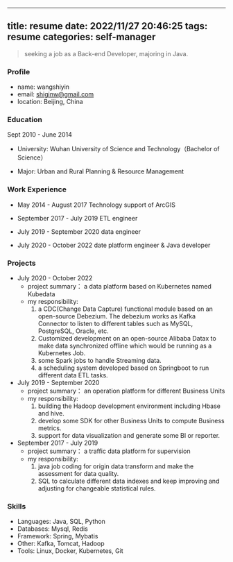
---
title: resume
date: 2022/11/27 20:46:25
tags: resume
categories: self-manager
---

> seeking a job as a Back-end Developer, majoring in Java.

### Profile
- name: wangshiyin
- email: shiginw@gmail.com
- location: Beijing, China


### Education
Sept 2010 - June 2014
- University: Wuhan University of Science and Technology（Bachelor of Science）

- Major: Urban and Rural Planning & Resource Management

### Work Experience
- May 2014 - August  2017  Technology support of ArcGIS

- September 2017 - July 2019 ETL engineer

- July 2019 - September 2020 data engineer
- July 2020 - October 2022 date platform engineer & Java developer


### Projects
- July 2020 - October 2022
  - project summary： a data platform based on Kubernetes named Kubedata 
  - my responsibility:  
     1. a CDC(Change Data Capture) functional module based on an open-source  Debezium. The debezium works as Kafka Connector to listen to different tables such as MySQL, PostgreSQL, Oracle, etc.
      2.  Customized development on an open-source  Alibaba Datax to make data synchronized offline which would be running as a Kubernetes Job. 
      3. some Spark jobs to handle Streaming data.
      4. a scheduling system developed based on Springboot to run different data ETL tasks.
-   July 2019 - September 2020    
    - project summary： an operation platform for different Business Units
    - my responsibility:   
      1. building the Hadoop development environment including Hbase and hive.
      2. develop some SDK for other Business Units to compute Business metrics.
      3. support for data visualization and generate some BI or reporter.
-  September 2017 - July 2019
    - project summary： a traffic data platform for supervision
    - my responsibility:  
      1. java job coding for origin data transform and make the assessment for data quality.
      2. SQL to calculate different data indexes and keep improving and adjusting for changeable statistical rules.


### Skills
- Languages: Java, SQL, Python
- Databases: Mysql, Redis
- Framework: Spring, Mybatis
- Other: Kafka, Tomcat, Hadoop
- Tools: Linux, Docker, Kubernetes, Git